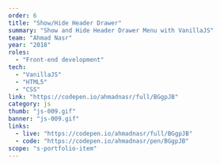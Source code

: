 ```yaml
---
order: 6
title: "Show/Hide Header Drawer"
summary: "Show and Hide Header Drawer Menu with VanillaJS"
team: "Ahmad Nasr"
year: "2018"
roles:
  - "Front-end development"
tech:
  - "VanillaJS"
  - "HTML5"
  - "CSS"
link: "https://codepen.io/ahmadnasr/full/BGgpJB"
category: js
thumb: "js-009.gif"
banner: "js-009.gif"
links:
  - live: "https://codepen.io/ahmadnasr/full/BGgpJB"
  - code: "https://codepen.io/ahmadnasr/pen/BGgpJB"
scope: "s-portfolio-item"
---
```

